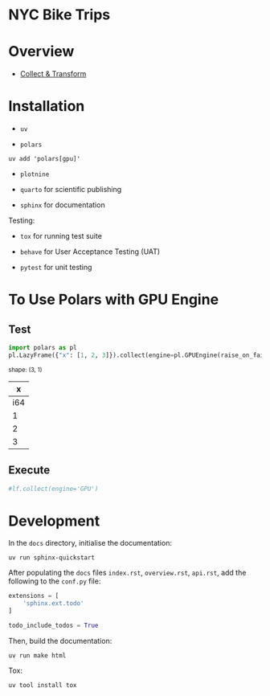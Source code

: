 # NYC Bike Trips


# Overview

- [Collect & Transform](collect_transform.md)

# Installation

- `uv`

- `polars`

``` {bash}
uv add 'polars[gpu]'
```

- `plotnine`

- `quarto` for scientific publishing

- `sphinx` for documentation

Testing:

- `tox` for running test suite

- `behave` for User Acceptance Testing (UAT)

- `pytest` for unit testing

# To Use Polars with GPU Engine

## Test

``` python
import polars as pl
pl.LazyFrame({"x": [1, 2, 3]}).collect(engine=pl.GPUEngine(raise_on_fail=True))
```

<div>

<div><style>
.dataframe > thead > tr,
.dataframe > tbody > tr {
  text-align: right;
  white-space: pre-wrap;
}
</style>
<small>shape: (3, 1)</small>

| x   |
|-----|
| i64 |
| 1   |
| 2   |
| 3   |

</div>

</div>

## Execute

``` python
#lf.collect(engine='GPU')
```

# Development

In the `docs` directory, initialise the documentation:

``` {bash}
uv run sphinx-quickstart
```

After populating the `docs` files `index.rst`, `overview.rst`,
`api.rst`, add the following to the `conf.py` file:

``` python
extensions = [
    'sphinx.ext.todo'
]

todo_include_todos = True
```

Then, build the documentation:

``` {bash}
uv run make html
```

Tox:

``` {bash}
uv tool install tox
```
